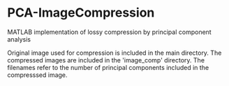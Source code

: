 # PCA-ImageCompression
MATLAB implementation of lossy compression by principal component analysis

Original image used for compression is included in the main directory. The compressed images are included in the 'image_comp' directory.
The filenames refer to the number of principal components included in the compresssed image.
